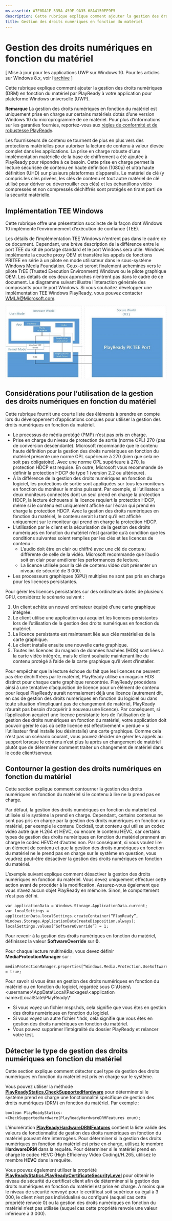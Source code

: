 ```yaml
---
ms.assetid: A7E0DA1E-535A-459E-9A35-68A4150EE9F5
description: Cette rubrique explique comment ajouter la gestion des droits numériques (DRM) en fonction du matériel par PlayReady à votre application pour plateforme Windows universelle (UWP).
title: Gestion des droits numériques en fonction du matériel
---
```


# Gestion des droits numériques en fonction du matériel

\[ Mise à jour pour les applications UWP sur Windows 10. Pour les articles sur Windows 8.x, voir l’[archive](http://go.microsoft.com/fwlink/p/?linkid=619132) \]


Cette rubrique explique comment ajouter la gestion des droits numériques (DRM) en fonction du matériel par PlayReady à votre application pour plateforme Windows universelle (UWP).

**Remarque** La gestion des droits numériques en fonction du matériel est uniquement prise en charge sur certains matériels dotés d’une version Windows 10 du microprogramme de ce matériel. Pour plus d’informations sur les garanties fournies, reportez-vous aux [règles de conformité et de robustesse PlayReady](http://www.microsoft.com/playready/licensing/compliance/).

Les fournisseurs de contenu se tournent de plus en plus vers des protections matérielles pour autoriser la lecture de contenu à valeur élevée complet dans les applications. La prise en charge robuste d’une implémentation matérielle de la base de chiffrement a été ajoutée à PlayReady pour répondre à ce besoin. Cette prise en charge permet la lecture sécurisée de contenu en haute définition (1080p) et ultra haute définition (UHD) sur plusieurs plateformes d’appareils. Le matériel de clé (y compris les clés privées, les clés de contenu et tout autre matériel de clé utilisé pour dériver ou déverrouiller ces clés) et les échantillons vidéo compressés et non compressés déchiffrés sont protégés en tirant parti de la sécurité matérielle.

## Implémentation TEE Windows

Cette rubrique offre une présentation succincte de la façon dont Windows 10 implémente l’environnement d’exécution de confiance (TEE).

Les détails de l’implémentation TEE Windows n’entrent pas dans le cadre de ce document. Cependant, une brève description de la différence entre le port TEE du kit de portage standard et le port Windows sera utile. Windows implémente la couche proxy OEM et transfère les appels de fonctions PRITEE en série à un pilote en mode utilisateur dans le sous-système Windows Media Foundation. Ceux-ci seront finalement acheminés vers le pilote TrEE (Trusted Execution Environment) Windows ou le pilote graphique OEM. Les détails de ces deux approches n’entrent pas dans le cadre de ce document. Le diagramme suivant illustre l’interaction générale des composants pour le port Windows. Si vous souhaitez développer une implémentation TEE Windows PlayReady, vous pouvez contacter <WMLA@Microsoft.com>.

![diagramme des composants tee Windows](images/windowsteecomponentdiagram720.jpg)

## Considérations pour l’utilisation de la gestion des droits numériques en fonction du matériel

Cette rubrique fournit une courte liste des éléments à prendre en compte lors du développement d’applications conçues pour utiliser la gestion des droits numériques en fonction du matériel.

-   Le processus de média protégé (PMP) n’est pas pris en charge.
-   Prise en charge du niveau de protection de sortie (norme OPL) 270 (pas de conversion descendante). Microsoft recommande que le contenu haute définition pour la gestion des droits numériques en fonction du matériel présente une norme OPL supérieure à 270 (bien que cela ne soit pas obligatoire). Avec une norme OPL supérieure à 270, la protection HDCP est requise. En outre, Microsoft vous recommande de définir la protection HDCP de type 1 (version 2.2 ou ultérieure).
-   À la différence de la gestion des droits numériques en fonction du logiciel, les protections de sortie sont appliquées sur tous les moniteurs en fonction du moniteur le moins puissant. Par exemple, si l’utilisateur a deux moniteurs connectés dont un seul prend en charge la protection HDCP, la lecture échouera si la licence requiert la protection HDCP, même si le contenu est uniquement affiché sur l’écran qui prend en charge la protection HDCP. Avec la gestion des droits numériques en fonction du matériel, le contenu serait lu tant qu’il est affiché uniquement sur le moniteur qui prend en charge la protection HDCP.
-   L’utilisation par le client et la sécurisation de la gestion des droits numériques en fonction du matériel n’est garantie qu’à condition que les conditions suivantes soient remplies par les clés et les licences de contenu :
    -   L’audio doit être en clair ou chiffré avec une clé de contenu différente de celle de la vidéo. Microsoft recommande que l’audio soit en clair pour améliorer les performances de lecture.
    -   La licence utilisée pour la clé de contenu vidéo doit présenter un niveau de sécurité de 3 000.
-   Les processeurs graphiques (GPU) multiples ne sont pas pris en charge pour les licences persistantes.

Pour gérer les licences persistantes sur des ordinateurs dotés de plusieurs GPU, considérez le scénario suivant :

1.  Un client achète un nouvel ordinateur équipé d’une carte graphique intégrée.
2.  Le client utilise une application qui acquiert les licences persistantes lors de l’utilisation de la gestion des droits numériques en fonction du matériel.
3.  La licence persistante est maintenant liée aux clés matérielles de la carte graphique.
4.  Le client installe ensuite une nouvelle carte graphique.
5.  Toutes les licences du magasin de données hachées (HDS) sont liées à la carte vidéo intégrée, mais le client souhaite maintenant lire du contenu protégé à l’aide de la carte graphique qu’il vient d’installer.

Pour empêcher que la lecture échoue du fait que les licences ne peuvent pas être déchiffrées par le matériel, PlayReady utilise un magasin HDS distinct pour chaque carte graphique rencontrée. PlayReady procédera ainsi à une tentative d’acquisition de licence pour un élément de contenu pour lequel PlayReady aurait normalement déjà une licence (autrement dit, en cas de gestion des droits numériques en fonction du logiciel ou dans toute situation n’impliquant pas de changement de matériel, PlayReady n’aurait pas besoin d’acquérir à nouveau une licence). Par conséquent, si l’application acquiert une licence persistante lors de l’utilisation de la gestion des droits numériques en fonction du matériel, votre application doit pouvoir gérer le cas où cette licence est effectivement « perdue » si l’utilisateur final installe (ou désinstalle) une carte graphique. Comme cela n’est pas un scénario courant, vous pouvez décider de gérer les appels au support lorsque le contenu n’est plus lu après un changement de matériel plutôt que de déterminer comment traiter un changement de matériel dans le code client/serveur.

## Contourner la gestion des droits numériques en fonction du matériel

Cette section explique comment contourner la gestion des droits numériques en fonction du matériel si le contenu à lire ne la prend pas en charge.

Par défaut, la gestion des droits numériques en fonction du matériel est utilisée si le système la prend en charge. Cependant, certains contenus ne sont pas pris en charge par la gestion des droits numériques en fonction du matériel, par exemple le contenu Cocktail, tout contenu qui utilise un codec vidéo autre que H.264 et HEVC, ou encore le contenu HEVC, car certains types de gestion des droits numériques en fonction du matériel prennent en charge le codec HEVC et d’autres non. Par conséquent, si vous voulez lire un élément de contenu et que la gestion des droits numériques en fonction du matériel ne le prend pas en charge sur le système en question, vous voudrez peut-être désactiver la gestion des droits numériques en fonction du matériel.

L’exemple suivant explique comment désactiver la gestion des droits numériques en fonction du matériel. Vous devez uniquement effectuer cette action avant de procéder à la modification. Assurez-vous également que vous n’avez aucun objet PlayReady en mémoire. Sinon, le comportement n’est pas défini.

``` syntax
var applicationData = Windows.Storage.ApplicationData.current;
var localSettings = applicationData.localSettings.createContainer(“PlayReady”, Windows.Storage.ApplicationDataCreateDisposition.always);
localSettings.values[“SoftwareOverride”] = 1;
```

Pour revenir à la gestion des droits numériques en fonction du matériel, définissez la valeur **SoftwareOverride** sur **0**.

Pour chaque lecture multimédia, vous devez définir **MediaProtectionManager** sur :

``` syntax
mediaProtectionManager.properties[“Windows.Media.Protection.UseSoftwareProtectionLayer”] = true;
```

Pour savoir si vous êtes en gestion des droits numériques en fonction du matériel ou en fonction du logiciel, regardez sous C:\\Users\\&lt;username&gt;\\AppData\\Local\\Packages\\&lt;application name&gt;\\LocalState\\PlayReady\\\*

-   Si vous voyez un fichier mspr.hds, cela signifie que vous êtes en gestion des droits numériques en fonction du logiciel.
-   Si vous voyez un autre fichier *.hds, cela signifie que vous êtes en gestion des droits numériques en fonction du matériel.
-   Vous pouvez supprimer l’intégralité du dossier PlayReady et relancer votre test.

## Détecter le type de gestion des droits numériques en fonction du matériel

Cette section explique comment détecter quel type de gestion des droits numériques en fonction du matériel est pris en charge sur le système.

Vous pouvez utiliser la méthode [**PlayReadyStatics.CheckSupportedHardware**](https://msdn.microsoft.com/library/windows/apps/dn986441) pour déterminer si le système prend en charge une fonctionnalité spécifique de gestion des droits numériques (DRM) en fonction du matériel. Par exemple :

``` syntax
boolean PlayReadyStatics->CheckSupportedHardware(PlayReadyHardwareDRMFeatures enum);
```

L’énumération [**PlayReadyHardwareDRMFeatures**](https://msdn.microsoft.com/library/windows/apps/dn986265) contient la liste valide des valeurs de fonctionnalité de gestion des droits numériques en fonction du matériel pouvant être interrogées. Pour déterminer si la gestion des droits numériques en fonction du matériel est prise en charge, utilisez le membre **HardwareDRM** dans la requête. Pour déterminer si le matériel prend en charge le codec HEVC (High Efficiency Video Coding)/H.265, utilisez le membre **HEVC** dans la requête.

Vous pouvez également utiliser la propriété [**PlayReadyStatics.PlayReadyCertificateSecurityLevel**](https://msdn.microsoft.com/library/windows/apps/windows.media.protection.playready.playreadystatics.playreadycertificatesecuritylevel.aspx) pour obtenir le niveau de sécurité du certificat client afin de déterminer si la gestion des droits numériques en fonction du matériel est prise en charge. À moins que le niveau de sécurité renvoyé pour le certificat soit supérieur ou égal à 3 000, le client n’est pas individualisé ou configuré (auquel cas cette propriété renvoie 0) ou la gestion des droits numériques en fonction du matériel n’est pas utilisée (auquel cas cette propriété renvoie une valeur inférieure à 3 000).



<!--HONumber=Mar16_HO1-->


